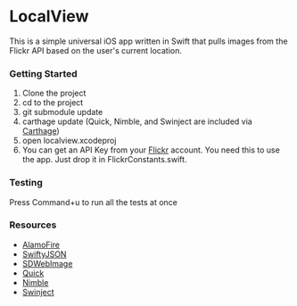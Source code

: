# LocalView #

This is a simple universal iOS app written in Swift that pulls images from the Flickr API based on the user's current location.

### Getting Started ###
1. Clone the project
2. cd to the project
3. git submodule update
4. carthage update (Quick, Nimble, and Swinject are included via [Carthage](https://github.com/Carthage/Carthage))
5. open localview.xcodeproj
6. You can get an API Key from your [Flickr](https://www.flickr.com) account. You need this to use the app. Just drop it in FlickrConstants.swift.

### Testing ###

Press Command+u to run all the tests at once

### Resources ###
* [AlamoFire](https://github.com/Alamofire/Alamofire)
* [SwiftyJSON](https://github.com/SwiftyJSON/SwiftyJSON)
* [SDWebImage](https://github.com/rs/SDWebImage)
* [Quick](https://github.com/Quick/Quick)
* [Nimble](https://github.com/Quick/Nimble)
* [Swinject](https://github.com/Swinject/Swinject)
